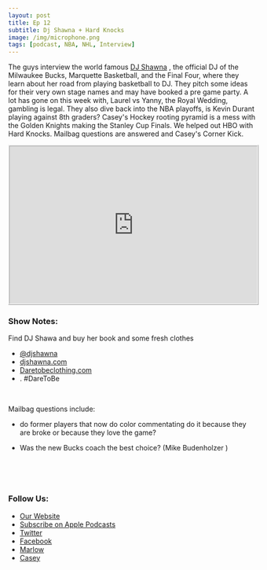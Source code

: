 ```yaml
---
layout: post
title: Ep 12
subtitle: Dj Shawna + Hard Knocks
image: /img/microphone.png
tags: [podcast, NBA, NHL, Interview]
---
```


<p>The guys interview the world famous <a href='www.twitter.com/djshawna'>DJ Shawna</a> ,  the official DJ of the Milwaukee Bucks, Marquette Basketball, and the Final Four, where they learn about her road from playing basketball to DJ. They pitch some ideas for their very own stage names and may have booked a pre game party.  A lot has gone on this week with, Laurel vs Yanny, the Royal Wedding, gambling is legal. They also dive back into the NBA playoffs, is Kevin Durant playing against 8th graders?  Casey&#39;s Hockey rooting pyramid is a mess with the Golden Knights making the Stanley Cup Finals.  We helped out HBO with Hard Knocks.   Mailbag questions are answered and Casey&#39;s Corner Kick.</p>

<iframe src="https://cast.rocks/player/11602/Ep-12-DJ-Shawna-Hard-Knocks.mp3?episodeTitle=Ep%2012%3A%20DJ%20Shawna%20%2B%20Hard%20Knocks%20&podcastTitle=132%20Breese%20Podcast&episodeDate=May%2021st%2C%202018&imageURL=https%3A%2F%2Fcast.rocks%2Fhosting%2F11602%2Ffeeds%2F6RG37.jpg&itunesLink=https%3A%2F%2Fitunes.apple.com%2Fus%2Fpodcast%2F132-breese-podcast%2Fid1353274149%3Fmt%3D2" style="border: ridge; min-height: 265px; max-height: 320px; max-width: 558px; min-width: 270px; width: 100%; height: 100%;" scrollbars="no"></iframe>

<h3>Show Notes:</h3>
<p>Find DJ Shawa and buy her book and some fresh clothes </p>
<ul>
<li><a href='twitter.com/djshawna'>@djshawna</a></li>
<li><a href='www.djshawna.com'>djshawna.com</a></li>
<li><a href='www.dartobeclothing.com'>Daretobeclothing.com</a></li>
<li>. #DareToBe</li>

</ul>
<p>&nbsp;</p>
<p>Mailbag questions include:</p>
<ul>
<li><p>do former players that now do color commentating do it because they are broke or because they love the game?</p>
</li>
<li><p>Was the new Bucks coach the best choice? (Mike Budenholzer )</p>
<p>&nbsp;</p>
<p>​</p>
</li>

</ul>
<h3>Follow Us:</h3>
<ul>
<li><a href='132breese.com'>Our Website</a></li>
<li><a href='https://itunes.apple.com/us/podcast/132-breese-podcast/id1353274149?mt=2'>Subscribe on Apple Podcasts</a></li>
<li><a href='https://twitter.com/132breese/'>Twitter</a></li>
<li><a href='https://www.facebook.com/132breese/'>Facebook</a></li>
<li><a href='https://twitter.com/marlowjr/'>Marlow</a></li>
<li><a href='https://twitter.com/profbadgerfan/'>Casey</a></li>

</ul>

